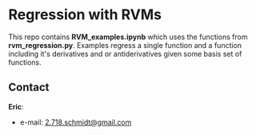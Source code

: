 # Regression with RVMs

This repo contains **RVM_examples.ipynb** which uses the functions from **rvm_regression.py**. Examples regress a single function and a function including it's derivatives and or antiderivatives given some basis set of functions.

## Contact

**Eric**:

* e-mail: 2.718.schmidt@gmail.com
